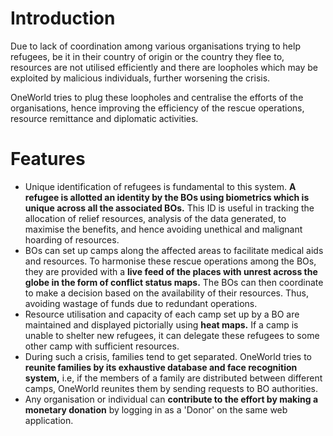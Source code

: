# Introduction
<p>Due to lack of coordination among various organisations trying to help refugees, be it in their country of origin or the country they flee to, resources are not utilised efficiently and there are loopholes which may be exploited by malicious individuals, further worsening the crisis.</p>
<p>OneWorld tries to plug these loopholes and centralise the efforts of the organisations, hence improving the efficiency of the rescue operations, resource remittance and diplomatic activities.</p>

# Features
- Unique identification of refugees is fundamental to this system. <b>A refugee is allotted an identity by the BOs using biometrics which is unique across all the associated BOs.</b> This ID is useful in tracking the allocation of relief resources, analysis of the data generated, to maximise the benefits, and hence avoiding unethical and malignant hoarding of resources.
- BOs can set up camps along the affected areas to facilitate medical aids and resources. To harmonise these rescue operations among the BOs, they are provided with a <b>live feed of the places with unrest across the globe in the form of conflict status maps.</b> The BOs can then coordinate to make a decision based on the availability of their resources. Thus, avoiding wastage of funds due to redundant operations.
- Resource utilisation and capacity of each camp set up by a BO are maintained and displayed pictorially using <b>heat maps.</b> If a camp is unable to shelter new refugees, it can delegate these refugees to some other camp with sufficient resources.
- During such a crisis, families tend to get separated. OneWorld tries to <b>reunite families by its exhaustive database and face recognition system,</b> i.e, if the members of a family are distributed between different camps, OneWorld reunites them by sending requests to BO authorities.
- Any organisation or individual can <b>contribute to the effort by making a monetary donation</b> by logging in as a 'Donor' on the same web application.
